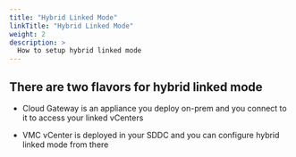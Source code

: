 ```yaml
---
title: "Hybrid Linked Mode"
linkTitle: "Hybrid Linked Mode"
weight: 2
description: >
  How to setup hybrid linked mode 
---
```


## There are two flavors for hybrid linked mode

- Cloud Gateway is an appliance you deploy on-prem and you connect to it to access your linked vCenters

- VMC vCenter is deployed in your SDDC and you can configure hybrid linked mode from there
